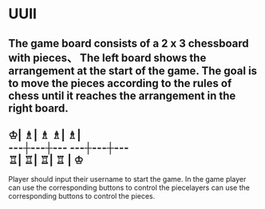 # UUII

The game board consists of a 2 x 3 chessboard with pieces、
The left board shows the arrangement at the start of the game.
The goal is to move the pieces according to the rules of chess until it reaches the arrangement in the right board.
------------------------------------------------------------------------------------------------------------------------
 ♔| ♗| ♗         ♗| ♗|  
---┼---┼---       ---┼---┼---           
 ♖| ♖|           ♖| ♖ | ♔
 -----------------------------------------------------------------------------------------------------------------------

Player should input their username to start the game.
In the game player can use the corresponding buttons to control the piecelayers can use the corresponding buttons to control the pieces.


